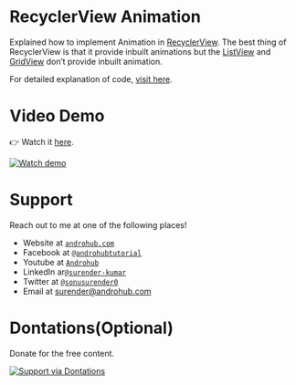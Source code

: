 # RecyclerView Animation
Explained how to implement Animation in [RecyclerView](http://www.androhub.com/android-recyclerview/). The best thing of RecyclerView is that it provide inbuilt animations but the [ListView](http://www.androhub.com/android-listview/) and [GridView](http://www.androhub.com/android-gridview/) don’t provide inbuilt animation.

For detailed explanation of code, [visit here](http://www.androhub.com/recylerview-animation/).

# Video Demo
👉 Watch it <a href="https://youtu.be/Kk6aRqcD0DQ">here</a>.
<br>

[![Watch demo](http://i3.ytimg.com/vi/Kk6aRqcD0DQ/hqdefault.jpg)](https://youtu.be/Kk6aRqcD0DQ)

# Support
Reach out to me at one of the following places!

- Website at <a href="http://www.androhub.com/" target="_blank">`androhub.com`</a>
- Facebook at <a href="https://www.facebook.com/androhubtutorial/" target="_blank">`@androhubtutorial`</a>
- Youtube at <a href="https://www.youtube.com/channel/UCHJh3E9mtRzbM3WVVl9glJg" target="_blank">`Androhub`</a>
- LinkedIn ar<a href="https://www.linkedin.com/in/surender-kumar-681472a8?originalSubdomain=in" target="_blank">`@surender-kumar`</a>
- Twitter at <a href="https://twitter.com/sonusurender0/" target="_blank">`@sonusurender0`</a>
- Email at surender@androhub.com

# Dontations(Optional)
Donate for the free content.
<br>

[![Support via Dontations](https://www.paypalobjects.com/en_GB/i/btn/btn_donateCC_LG.gif)](https://www.paypal.com/cgi-bin/webscr?cmd=_donations&business=sonu.surendra0%40gmail.com&currency_code=USD&source=url)
